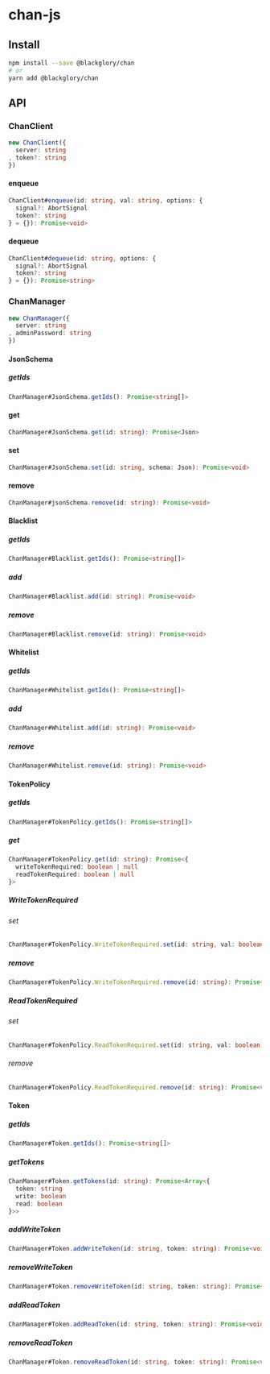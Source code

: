 # chan-js

## Install

```sh
npm install --save @blackglory/chan
# or
yarn add @blackglory/chan
```

## API

### ChanClient

```ts
new ChanClient({
  server: string
, token?: string
})
```

#### enqueue

```ts
ChanClient#enqueue(id: string, val: string, options: {
  signal?: AbortSignal
  token?: string
} = {}): Promise<void>
```

#### dequeue

```ts
ChanClient#dequeue(id: string, options: {
  signal?: AbortSignal
  token?: string
} = {}): Promise<string>
```

### ChanManager

```ts
new ChanManager({
  server: string
, adminPassword: string
})
```

#### JsonSchema

##### getIds

```ts
ChanManager#JsonSchema.getIds(): Promise<string[]>
```

#### get

```ts
ChanManager#JsonSchema.get(id: string): Promise<Json>
```

#### set

```ts
ChanManager#JsonSchema.set(id: string, schema: Json): Promise<void>
```

#### remove

```ts
ChanManager#jsonSchema.remove(id: string): Promise<void>
```

#### Blacklist

##### getIds

```ts
ChanManager#Blacklist.getIds(): Promise<string[]>
```

##### add

```ts
ChanManager#Blacklist.add(id: string): Promise<void>
```

##### remove

```ts
ChanManager#Blacklist.remove(id: string): Promise<void>
```

#### Whitelist

##### getIds

```ts
ChanManager#Whitelist.getIds(): Promise<string[]>
```

##### add

```ts
ChanManager#Whitelist.add(id: string): Promise<void>
```

##### remove

```ts
ChanManager#Whitelist.remove(id: string): Promise<void>
```

#### TokenPolicy

##### getIds

```ts
ChanManager#TokenPolicy.getIds(): Promise<string[]>
```

##### get

```ts
ChanManager#TokenPolicy.get(id: string): Promise<{
  writeTokenRequired: boolean | null
  readTokenRequired: boolean | null
}>
```

##### WriteTokenRequired

###### set

```ts
ChanManager#TokenPolicy.WriteTokenRequired.set(id: string, val: boolean): Promise<void>
```

##### remove

```ts
ChanManager#TokenPolicy.WriteTokenRequired.remove(id: string): Promise<void>
```

##### ReadTokenRequired

###### set

```ts
ChanManager#TokenPolicy.ReadTokenRequired.set(id: string, val: boolean): Promise<void>
```

###### remove

```ts
ChanManager#TokenPolicy.ReadTokenRequired.remove(id: string): Promise<void>
```

#### Token

##### getIds

```ts
ChanManager#Token.getIds(): Promise<string[]>
```

##### getTokens

```ts
ChanManager#Token.getTokens(id: string): Promise<Array<{
  token: string
  write: boolean
  read: boolean
}>>
```

##### addWriteToken

```ts
ChanManager#Token.addWriteToken(id: string, token: string): Promise<void>
```

##### removeWriteToken

```ts
ChanManager#Token.removeWriteToken(id: string, token: string): Promise<void>
```

##### addReadToken

```ts
ChanManager#Token.addReadToken(id: string, token: string): Promise<void>
```

##### removeReadToken

```ts
ChanManager#Token.removeReadToken(id: string, token: string): Promise<void>
```
